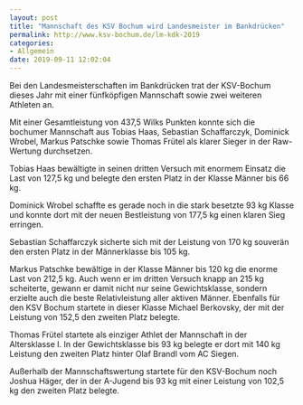 ```yaml
---
layout: post
title: "Mannschaft des KSV Bochum wird Landesmeister im Bankdrücken"
permalink: http://www.ksv-bochum.de/lm-kdk-2019
categories:
- Allgemein
date: 2019-09-11 12:02:04
---
```

Bei den Landesmeisterschaften im Bankdrücken trat der KSV-Bochum dieses Jahr mit einer fünfköpfigen Mannschaft sowie zwei weiteren Athleten an.

Mit einer Gesamtleistung von 437,5 Wilks Punkten konnte sich die bochumer Mannschaft aus Tobias Haas, Sebastian Schaffarczyk, Dominick Wrobel, Markus Patschke sowie Thomas Frütel als klarer Sieger in der Raw-Wertung durchsetzen.

Tobias Haas bewältigte in seinen dritten Versuch mit enormem Einsatz die Last von 127,5 kg und belegte den ersten Platz in der Klasse Männer bis 66 kg.

Dominick Wrobel schaffte es gerade noch in die stark besetzte 93 kg Klasse und konnte dort mit der neuen Bestleistung von 177,5 kg einen klaren Sieg erringen.

Sebastian Schaffarczyk sicherte sich mit der Leistung von 170 kg souverän den ersten Platz in der Männerklasse bis 105 kg.

Markus Patschke bewältige in der Klasse Männer bis 120 kg die enorme Last von 212,5 kg. Auch wenn er im dritten Versuch knapp an 215 kg scheiterte, gewann er damit nicht nur seine Gewichtsklasse, sondern erzielte auch die beste Relativleistung aller aktiven Männer. Ebenfalls für den KSV Bochum startete in dieser Klasse Michael Berkovsky, der mit der Leistung von 152,5 den zweiten Platz belegte.

Thomas Frütel startete als einziger Athlet der Mannschaft in der Altersklasse I. In der Gewichtsklasse bis 93 kg belegte er dort mit 140 kg Leistung den zweiten Platz hinter Olaf Brandl vom AC Siegen.

Außerhalb der Mannschaftswertung startete für den KSV-Bochum noch Joshua Häger, der in der A-Jugend bis 93 kg mit einer Leistung von 102,5 kg den zweiten Platz belegte.
